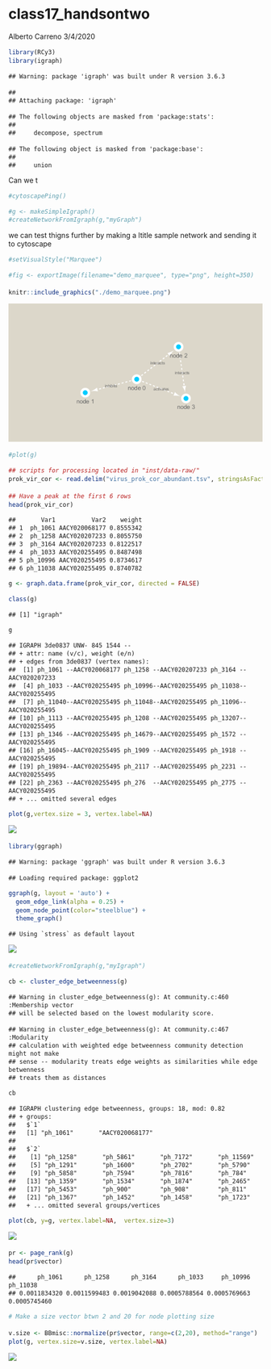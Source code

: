 class17\_handsontwo
================
Alberto Carreno
3/4/2020

``` r
library(RCy3)
library(igraph)
```

    ## Warning: package 'igraph' was built under R version 3.6.3

    ## 
    ## Attaching package: 'igraph'

    ## The following objects are masked from 'package:stats':
    ## 
    ##     decompose, spectrum

    ## The following object is masked from 'package:base':
    ## 
    ##     union

Can we t

``` r
#cytoscapePing()
```

``` r
#g <- makeSimpleIgraph()
#createNetworkFromIgraph(g,"myGraph")
```

we can test thigns further by making a ltitle sample network and sending
it to cytoscape

``` r
#setVisualStyle("Marquee")
```

``` r
#fig <- exportImage(filename="demo_marquee", type="png", height=350)

knitr::include_graphics("./demo_marquee.png")
```

<img src="./demo_marquee.png" width="643" />

``` r
#plot(g)
```

``` r
## scripts for processing located in "inst/data-raw/"
prok_vir_cor <- read.delim("virus_prok_cor_abundant.tsv", stringsAsFactors = FALSE)

## Have a peak at the first 6 rows
head(prok_vir_cor)
```

    ##       Var1          Var2    weight
    ## 1  ph_1061 AACY020068177 0.8555342
    ## 2  ph_1258 AACY020207233 0.8055750
    ## 3  ph_3164 AACY020207233 0.8122517
    ## 4  ph_1033 AACY020255495 0.8487498
    ## 5 ph_10996 AACY020255495 0.8734617
    ## 6 ph_11038 AACY020255495 0.8740782

``` r
g <- graph.data.frame(prok_vir_cor, directed = FALSE)
```

``` r
class(g)
```

    ## [1] "igraph"

``` r
g
```

    ## IGRAPH 3de0837 UNW- 845 1544 -- 
    ## + attr: name (v/c), weight (e/n)
    ## + edges from 3de0837 (vertex names):
    ##  [1] ph_1061 --AACY020068177 ph_1258 --AACY020207233 ph_3164 --AACY020207233
    ##  [4] ph_1033 --AACY020255495 ph_10996--AACY020255495 ph_11038--AACY020255495
    ##  [7] ph_11040--AACY020255495 ph_11048--AACY020255495 ph_11096--AACY020255495
    ## [10] ph_1113 --AACY020255495 ph_1208 --AACY020255495 ph_13207--AACY020255495
    ## [13] ph_1346 --AACY020255495 ph_14679--AACY020255495 ph_1572 --AACY020255495
    ## [16] ph_16045--AACY020255495 ph_1909 --AACY020255495 ph_1918 --AACY020255495
    ## [19] ph_19894--AACY020255495 ph_2117 --AACY020255495 ph_2231 --AACY020255495
    ## [22] ph_2363 --AACY020255495 ph_276  --AACY020255495 ph_2775 --AACY020255495
    ## + ... omitted several edges

``` r
plot(g,vertex.size = 3, vertex.label=NA)
```

![](class17_files/figure-gfm/unnamed-chunk-11-1.png)<!-- -->

``` r
library(ggraph)
```

    ## Warning: package 'ggraph' was built under R version 3.6.3

    ## Loading required package: ggplot2

``` r
ggraph(g, layout = 'auto') +
  geom_edge_link(alpha = 0.25) +
  geom_node_point(color="steelblue") +
  theme_graph()
```

    ## Using `stress` as default layout

![](class17_files/figure-gfm/unnamed-chunk-13-1.png)<!-- -->

``` r
#createNetworkFromIgraph(g,"myIgraph")
```

``` r
cb <- cluster_edge_betweenness(g)
```

    ## Warning in cluster_edge_betweenness(g): At community.c:460 :Membership vector
    ## will be selected based on the lowest modularity score.

    ## Warning in cluster_edge_betweenness(g): At community.c:467 :Modularity
    ## calculation with weighted edge betweenness community detection might not make
    ## sense -- modularity treats edge weights as similarities while edge betwenness
    ## treats them as distances

``` r
cb
```

    ## IGRAPH clustering edge betweenness, groups: 18, mod: 0.82
    ## + groups:
    ##   $`1`
    ##   [1] "ph_1061"       "AACY020068177"
    ##   
    ##   $`2`
    ##    [1] "ph_1258"       "ph_5861"       "ph_7172"       "ph_11569"     
    ##    [5] "ph_1291"       "ph_1600"       "ph_2702"       "ph_5790"      
    ##    [9] "ph_5858"       "ph_7594"       "ph_7816"       "ph_784"       
    ##   [13] "ph_1359"       "ph_1534"       "ph_1874"       "ph_2465"      
    ##   [17] "ph_5453"       "ph_900"        "ph_908"        "ph_811"       
    ##   [21] "ph_1367"       "ph_1452"       "ph_1458"       "ph_1723"      
    ##   + ... omitted several groups/vertices

``` r
plot(cb, y=g, vertex.label=NA,  vertex.size=3)
```

![](class17_files/figure-gfm/unnamed-chunk-17-1.png)<!-- -->

``` r
pr <- page_rank(g)
head(pr$vector)
```

    ##      ph_1061      ph_1258      ph_3164      ph_1033     ph_10996     ph_11038 
    ## 0.0011834320 0.0011599483 0.0019042088 0.0005788564 0.0005769663 0.0005745460

``` r
# Make a size vector btwn 2 and 20 for node plotting size

v.size <- BBmisc::normalize(pr$vector, range=c(2,20), method="range")
plot(g, vertex.size=v.size, vertex.label=NA)
```

![](class17_files/figure-gfm/unnamed-chunk-19-1.png)<!-- -->
